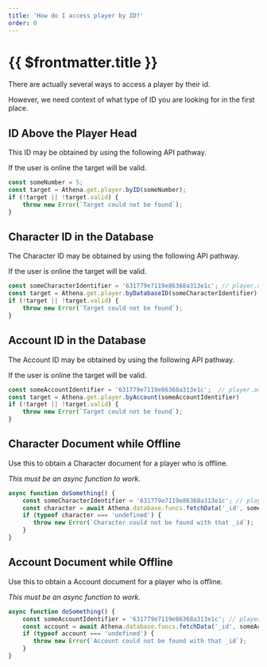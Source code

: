 ```yaml
---
title: 'How do I access player by ID?'
order: 0
---
```


# {{ $frontmatter.title }}

There are actually several ways to access a player by their id.

However, we need context of what type of ID you are looking for in the first place.

## ID Above the Player Head

This ID may be obtained by using the following API pathway.

If the user is online the target will be valid.

```ts
const someNumber = 5;
const target = Athena.get.player.byID(someNumber);
if (!target || !target.valid) {
    throw new Error(`Target could not be found`);
}
```

## Character ID in the Database

The Character ID may be obtained by using the following API pathway.

If the user is online the target will be valid.

```ts
const someCharacterIdentifier = '631779e7119e86368a313e1c'; // player.data._id
const target = Athena.get.player.byDatabaseID(someCharacterIdentifier)
if (!target || !target.valid) {
    throw new Error(`Target could not be found`);
}
```

## Account ID in the Database

The Account ID may be obtained by using the following API pathway.

If the user is online the target will be valid.

```ts
const someAccountIdentifier = '631779e7119e86368a313e1c';  // player.accountData._id
const target = Athena.get.player.byAccount(someAccountIdentifier)
if (!target || !target.valid) {
    throw new Error(`Target could not be found`);
}
```

## Character Document while Offline

Use this to obtain a Character document for a player who is offline.

_This must be an async function to work._

```ts
async function doSomething() {
    const someCharacterIdentifier = '631779e7119e86368a313e1c'; // player.data._id
    const character = await Athena.database.funcs.fetchData('_id', someCharacterIdentifier, Athena.database.collections.Characters)
    if (typeof character === 'undefined') {
       throw new Error(`Character could not be found with that _id`);
    }
}
```

## Account Document while Offline

Use this to obtain a Account document for a player who is offline.

_This must be an async function to work._

```ts
async function doSomething() {
    const someAccountIdentifier = '631779e7119e86368a313e1c'; // player.accountData._id;
    const account = await Athena.database.funcs.fetchData('_id', someAccountIdentifier, Athena.database.collections.Accounts)
    if (typeof account === 'undefined') {
       throw new Error(`Account could not be found with that _id`);
    }
}
```

